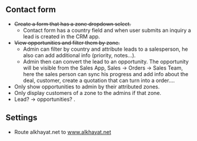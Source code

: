 ## Contact form

- ~~Create a form that has a zone dropdown select.~~
	- Contact form has a country field and when user submits an inquiry a lead is created in the CRM app.
- ~~View opportunities and filter them by zone.~~
	- Admin can filter by country and attribute leads to a salesperson, he also can add additional info (priority, notes...).
	- Admin then can convert the lead to an opportunity. The opportunity will be visible from the Sales App, Sales -> Orders -> Sales Team, here the sales person can sync his progress and add info about the deal, customer, create a quotation that can turn into a order....
- Only show opportunities to admin by their attributed zones.
- Only display customers of a zone to the admins if that zone.
-   Lead?  -> opportunities? .


## Settings

- Route alkhayat.net to www.alkhayat.net

